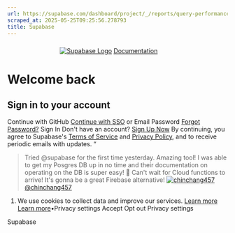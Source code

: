 ```yaml
---
url: https://supabase.com/dashboard/project/_/reports/query-performance
scraped_at: 2025-05-25T09:25:56.278793
title: Supabase
---
```


[![](data:image/svg+xml,%3csvg%20xmlns=%27http://www.w3.org/2000/svg%27%20version=%271.1%27%20width=%27120%27%20height=%2724%27/%3e)![Supabase Logo](https://supabase.com/dashboard/_next/image?url=%2Fdashboard%2Fimg%2Fsupabase-light.svg&w=256&q=75)](https://supabase.com)
[Documentation](https://supabase.com/docs)
# Welcome back
## Sign in to your account
Continue with GitHub
[Continue with SSO](https://supabase.com/dashboard/sign-in-sso?returnTo=%2Fproject%2F_%2Fadvisors%2Fquery-performance)
or
Email
Password
[Forgot Password?](https://supabase.com/dashboard/forgot-password)
Sign In
Don't have an account? [Sign Up Now](https://supabase.com/dashboard/sign-up?returnTo=%2Fproject%2F_%2Fadvisors%2Fquery-performance)
By continuing, you agree to Supabase's [Terms of Service](https://supabase.com/terms) and [Privacy Policy](https://supabase.com/privacy), and to receive periodic emails with updates.
“
> Tried @supabase for the first time yesterday. Amazing tool! I was able to get my Posgres DB up in no time and their documentation on operating on the DB is super easy! 👏 Can't wait for Cloud functions to arrive! It's gonna be a great Firebase alternative!
[![chinchang457](https://supabase.com/images/twitter-profiles/LTw5OCnv_400x400.jpg)@chinchang457](https://twitter.com/chinchang457/status/1363347740793524227)
  1. We use cookies to collect data and improve our services. [Learn more](https://supabase.com/privacy#8-cookies-and-similar-technologies-used-on-our-european-services)
[Learn more](https://supabase.com/privacy#8-cookies-and-similar-technologies-used-on-our-european-services)•Privacy settings
Accept Opt out Privacy settings


Supabase

